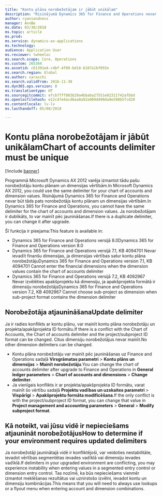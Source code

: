 ```yaml
---
title: "Kontu plāna norobežotājam ir jābūt unikālam"
description: "Risinājumā Dynamics 365 for Finance and Operations nevar būt tāds pats norobežotājs kontu plānam un dimensijas vērtībām. Pēc jaunināšanas ir jāmaina norobežotāja vērtības."
author: ryansandness
manager: AnnBe
ms.date: 03/30/2018
ms.topic: article
ms.prod: 
ms.service: dynamics-ax-applications
ms.technology: 
audience: Application User
ms.reviewer: twheeloc
ms.search.scope: Core, Operations
ms.custom: 265364
ms.assetid: c61391e4-c4bf-4f09-bd18-8107a1bf055e
ms.search.region: Global
ms.author: saraschi
ms.search.validFrom: 2016-11-30
ms.dyn365.ops.version: 8
ms.translationtype: HT
ms.sourcegitcommit: efcb77ff883b29a4bbaba27551e02311742afbbd
ms.openlocfilehash: e12c47e4acd6aa8a92a909d490da9e590b5fcd20
ms.contentlocale: lv-lv
ms.lasthandoff: 05/08/2018

---
```


# <a name="chart-of-accounts-delimiter-must-be-unique"></a><span data-ttu-id="a0a8e-104">Kontu plāna norobežotājam ir jābūt unikālam</span><span class="sxs-lookup"><span data-stu-id="a0a8e-104">Chart of accounts delimiter must be unique</span></span>

[!include [banner](../includes/banner.md)]

<span data-ttu-id="a0a8e-105">Programmā Microsoft Dynamics AX 2012 varēja izmantot tādu pašu norobežotāju kontu plānam un dimensijas vērtībām.</span><span class="sxs-lookup"><span data-stu-id="a0a8e-105">In Microsoft Dynamics AX 2012, you could use the same delimiter for your chart of accounts and dimension values.</span></span> <span data-ttu-id="a0a8e-106">Risinājumā Dynamics 365 for Finance and Operations nevar būt tāds pats norobežotājs kontu plānam un dimensijas vērtībām.</span><span class="sxs-lookup"><span data-stu-id="a0a8e-106">In Dynamics 365 for Finance and Operations, you cannot have the same delimiter for the chart of accounts and dimension values.</span></span> <span data-ttu-id="a0a8e-107">Ja norobežotājam ir dublikāts, to var mainīt pēc jaunināšanas.</span><span class="sxs-lookup"><span data-stu-id="a0a8e-107">If there is a duplicate delimiter, you can change it after upgrade.</span></span> 

<span data-ttu-id="a0a8e-108">Šī funkcija ir pieejama:</span><span class="sxs-lookup"><span data-stu-id="a0a8e-108">This feature is available in:</span></span>
- <span data-ttu-id="a0a8e-109">Dynamics 365 for Finance and Operations versijā 8.0</span><span class="sxs-lookup"><span data-stu-id="a0a8e-109">Dynamics 365 for Finance and Operations version 8.0</span></span>
- <span data-ttu-id="a0a8e-110">Dynamics 365 for Finance and Operations versijā 7.1, KB 4094701 Nevar ievadīt finanšu dimensijas, ja dimensijas vērtības satur kontu plāna norobežotāju</span><span class="sxs-lookup"><span data-stu-id="a0a8e-110">Dynamics 365 for Finance and Operations version 7.1, KB 4094701 Cannot enter the financial dimensions when the dimension values contain the chart of accounts delimiter</span></span>
- <span data-ttu-id="a0a8e-111">Dynamics 365 for Finance and Operations versijā 7.2, KB 4092967 Nevar izvēlēties apakšprojektu kā dimensiju, ja apakšprojekta formātā ir dimensiju norobežotājs</span><span class="sxs-lookup"><span data-stu-id="a0a8e-111">Dynamics 365 for Finance and Operations version 7.2, KB 4092967 Cannot choose sub-project as dimension when sub-project format contains the dimension delimiter</span></span>

## <a name="update-delimiter"></a><span data-ttu-id="a0a8e-112">Norobežotāja atjaunināšana</span><span class="sxs-lookup"><span data-stu-id="a0a8e-112">Update delimiter</span></span>
<span data-ttu-id="a0a8e-113">Ja ir radies konflikts ar kontu plānu, var mainīt kontu plāna norobežotāju un projekta/apakšprojekta ID formātu.</span><span class="sxs-lookup"><span data-stu-id="a0a8e-113">If there is a conflict with the Chart of Accounts, the Chart of accounts delimiter and the project/subproject ID format can be changed.</span></span> <span data-ttu-id="a0a8e-114">Citus dimensiju norobežotājus nevar mainīt.</span><span class="sxs-lookup"><span data-stu-id="a0a8e-114">No other dimension delimiters can be changed.</span></span> 
- <span data-ttu-id="a0a8e-115">Kontu plāna norobežotāju var mainīt pēc jaunināšanas uz Finance and Operations sadaļā **Virsgrāmatas parametri** > **Kontu plāns un dimensijas** > **Mainīt norobežotāju**.</span><span class="sxs-lookup"><span data-stu-id="a0a8e-115">You can change the chart of accounts delimiter after upgrade to Finance and Operations in **General ledger parameters** > **Chart of accounts and dimensions** > **Change delimiter**.</span></span> 
- <span data-ttu-id="a0a8e-116">Ja vienīgais konflikts ir ar projekta/apakšprojekta ID formātu, varat mainīt šo vērtību sadaļā **Projektu vadības un uzskaites parametri** > **Vispārīgi** > **Apakšprojektu formāta modificēšana**.</span><span class="sxs-lookup"><span data-stu-id="a0a8e-116">If the only conflict is with the project/subproject ID format, you can change that value in **Project management and accounting parameters** > **General** > **Modify subproject format**.</span></span> 

## <a name="how-to-determine-if-your-environment-requires-updated-delimiters"></a><span data-ttu-id="a0a8e-117">Kā noteikt, vai jūsu vidē ir nepieciešams atjaunināt norobežotājus</span><span class="sxs-lookup"><span data-stu-id="a0a8e-117">How to determine if your environment requires updated delimiters</span></span> 
<span data-ttu-id="a0a8e-118">Ja norobežotāji jauninātajā vidē ir konfliktējoši, var veidoties nestabilitāte, ievadot vērtības segmentētas ievades vadīklā vai dimensiju ievades vadīklā.</span><span class="sxs-lookup"><span data-stu-id="a0a8e-118">If delimiters in your upgraded environment are conflicting, you may experience instability when entering values in a segmented entry control or dimension entry control.</span></span> <span data-ttu-id="a0a8e-119">Tas nozīmē, ka būs nepieciešams vienmēr izmantot meklēšanas rezultātus vai uznirstošo izvēlni, ievadot kontu un dimensiju kombinācijas.</span><span class="sxs-lookup"><span data-stu-id="a0a8e-119">This means that you will need to always use lookups or a flyout menu when entering account and dimension combinations.</span></span>

